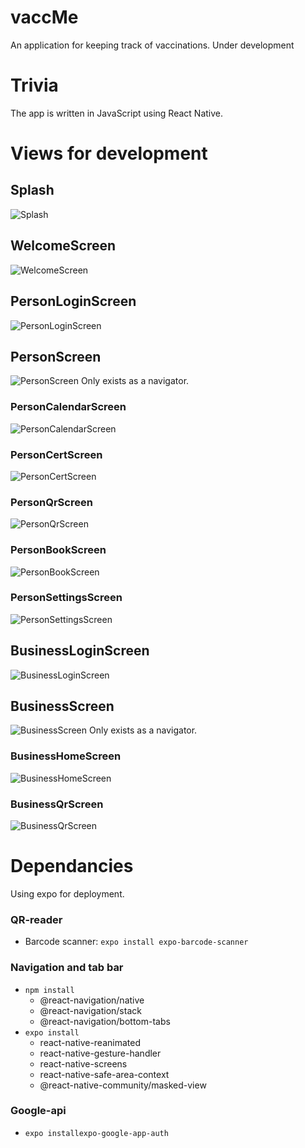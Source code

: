 # vaccMe

An application for keeping track of vaccinations. Under development

# Trivia

The app is written in JavaScript using React Native.

# Views for development

## Splash

![Splash](./media/Splash.png)

## WelcomeScreen

![WelcomeScreen](./media/WelcomeScreen.png)

## PersonLoginScreen

![PersonLoginScreen](./media/PersonLoginScreen.png)

## PersonScreen

![PersonScreen](./media/PersonScreen.png)
Only exists as a navigator.

### PersonCalendarScreen

![PersonCalendarScreen](./media/PersonCalendarScreen.png)

### PersonCertScreen

![PersonCertScreen](./media/PersonCertScreen.png)

### PersonQrScreen

![PersonQrScreen](./media/PersonQrScreen.png)

### PersonBookScreen

![PersonBookScreen](./media/PersonBookScreen.png)

### PersonSettingsScreen

![PersonSettingsScreen](./media/PersonSettingsScreen.png)

## BusinessLoginScreen

![BusinessLoginScreen](./media/BusinessLoginScreen.png)

## BusinessScreen

![BusinessScreen](./media/BusinessScreen.png)
Only exists as a navigator.

### BusinessHomeScreen

![BusinessHomeScreen](./media/BusinessHomeScreen.png)

### BusinessQrScreen

![BusinessQrScreen](./media/BusinessQrScreen.png)

# Dependancies

Using expo for deployment.

### QR-reader

-   Barcode scanner: `expo install expo-barcode-scanner`

### Navigation and tab bar

-   `npm install`
    -   @react-navigation/native
    -   @react-navigation/stack
    -   @react-navigation/bottom-tabs
-   `expo install`
    -   react-native-reanimated
    -   react-native-gesture-handler
    -   react-native-screens
    -   react-native-safe-area-context
    -   @react-native-community/masked-view

### Google-api

-   `expo installexpo-google-app-auth`
